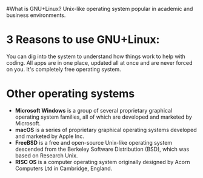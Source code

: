 #What is GNU+Linux?
Unix-like operating system popular in academic and business environments.
# 3 Reasons to use GNU+Linux:
You can dig into the system to understand how things work to help with coding.
All apps are in one place, updated all at once and are never forced on you.
It's completely free operating system.
# Other operating systems
* **Microsoft Windows** is a group of several proprietary graphical operating system families, all of which are developed and marketed by Microsoft. 
* **macOS** is a series of proprietary graphical operating systems developed and marketed by Apple Inc. 
* **FreeBSD** is a free and open-source Unix-like operating system descended from the Berkeley Software Distribution (BSD), which was based on Research Unix.
* **RISC OS** is a computer operating system originally designed by Acorn Computers Ltd in Cambridge, England. 
